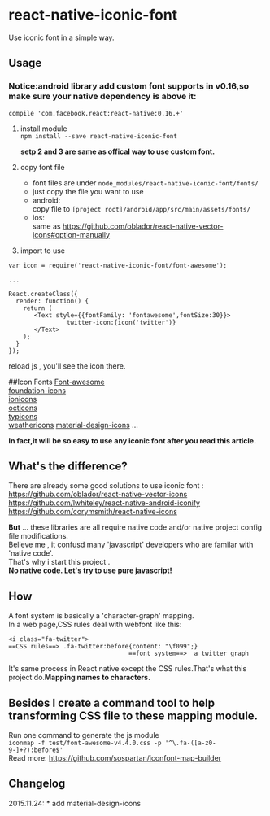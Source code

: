 # react-native-iconic-font
Use iconic font in a simple way.

## Usage
### Notice:android library add custom font supports in v0.16,so make sure your native dependency is above it:  
`compile 'com.facebook.react:react-native:0.16.+'`

1. install module  
`npm install --save react-native-iconic-font`


	**setp 2 and 3 are same as offical way to use custom font.**  
2. copy font file 
	* font files are under `node_modules/react-native-iconic-font/fonts/`
	* just copy the file you want to use 
	* android:  
  copy file to `[project root]/android/app/src/main/assets/fonts/`
 	* ios:  
 	same as <https://github.com/oblador/react-native-vector-icons#option-manually>
 	
3. import to use  

```
var icon = require('react-native-iconic-font/font-awesome');

...

React.createClass({
  render: function() {
    return (
       <Text style={{fontFamily: 'fontawesome',fontSize:30}}>
                twitter-icon:{icon('twitter')}
       </Text>
    );
  }
});

```
reload js , you'll see the icon there.

##Icon Fonts
[Font-awesome](<http://fontawesome.io/>)  
[foundation-icons](<http://zurb.com/playground/foundation-icon-fonts-3>)  
[ionicons](<http://ionicons.com/>)  
[octicons](<https://github.com/github/octicons>)  
[typicons](<https://github.com/stephenhutchings/typicons.font>)  
[weathericons](<https://erikflowers.github.io/weather-icons/>)
[material-design-icons](<http://google.github.io/material-design-icons/>)
...  
   
**In fact,it will be so easy to use any iconic font after you read this article.**


## What's the difference?
There are already some good solutions to use iconic font :  
<https://github.com/oblador/react-native-vector-icons>   
<https://github.com/lwhiteley/react-native-android-iconify>  
<https://github.com/corymsmith/react-native-icons>  

**But** ... these libraries are all require native code and/or native project config file modifications.  
Believe me , it confusd many 'javascript' developers who are familar with 'native code'.  
That's why i start this project .  
**No native code. Let's try to use pure javascript!**

## How  
A font system is basically a 'character-graph' mapping.  
In a web page,CSS rules deal with webfont like this:

```
<i class="fa-twitter">
==CSS rules==> .fa-twitter:before{content: "\f099";} 
                                 ==font system==>  a twitter graph

```
It's same process in React native except the CSS rules.That's what this project do.**Mapping names to characters.**    
## Besides I create a command tool to help transforming CSS file to these mapping module. 
Run one command to generate the js module   
 `iconmap -f test/font-awesome-v4.4.0.css -p '^\.fa-([a-z0-9-]+?):before$'`  
Read more:  <https://github.com/sospartan/iconfont-map-builder> 


## Changelog
2015.11.24:
    * add material-design-icons